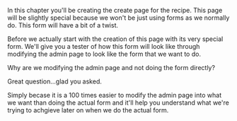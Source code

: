 In this chapter you'll be creating the create page for the recipe. This page will be slightly special because we won't be just using forms as we normally do. This form will have a bit of a twist.

Before we actually start with the creation of this page with its very special form. We'll give you a tester of how this form will look like through modifying the admin page to look like the form that we want to do.

Why are we modifying the admin page and not doing the form directly?

Great question...glad you asked.

Simply becase it is a 100 times easier to modify the admin page into what we want than doing the actual form and it'll help you understand what we're trying to achgieve later on when we do the actual form.
